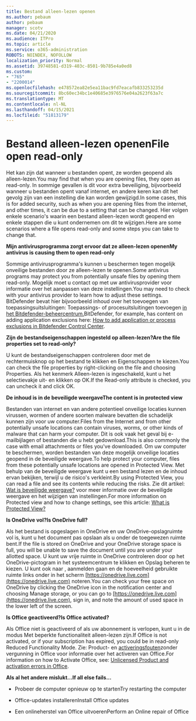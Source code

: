 ```yaml
---
title: Bestand alleen-lezen openen
ms.author: pebaum
author: pebaum
manager: scotv
ms.date: 04/21/2020
ms.audience: ITPro
ms.topic: article
ms.service: o365-administration
ROBOTS: NOINDEX, NOFOLLOW
localization_priority: Normal
ms.assetid: 39748581-d319-403c-8501-9b785e4a0ed8
ms.custom:
- "765"
- "2200014"
ms.openlocfilehash: e478572ea82e5ea11bac9fd7eacafb833253235d
ms.sourcegitcommit: 8bc60ec34bc1e40685e3976576e04a2623f63a7c
ms.translationtype: MT
ms.contentlocale: nl-NL
ms.lasthandoff: 04/15/2021
ms.locfileid: "51813179"
---
```

# <a name="file-open-read-only"></a><span data-ttu-id="ca30b-102">Bestand alleen-lezen openen</span><span class="sxs-lookup"><span data-stu-id="ca30b-102">File open read-only</span></span>

<span data-ttu-id="ca30b-103">Het kan zijn dat wanneer u bestanden opent, ze worden geopend als alleen-lezen.</span><span class="sxs-lookup"><span data-stu-id="ca30b-103">You may find that when you are opening files, they open as read-only.</span></span> <span data-ttu-id="ca30b-104">In sommige gevallen is dit voor extra beveiliging, bijvoorbeeld wanneer u bestanden opent vanaf internet, en andere keren kan dit het gevolg zijn van een instelling die kan worden gewijzigd.</span><span class="sxs-lookup"><span data-stu-id="ca30b-104">In some cases, this is for added security, such as when you are opening files from the internet, and other times, it can be due to a setting that can be changed.</span></span> <span data-ttu-id="ca30b-105">Hier volgen enkele scenario's waarin een bestand alleen-lezen wordt geopend en enkele stappen die u kunt ondernemen om dit te wijzigen.</span><span class="sxs-lookup"><span data-stu-id="ca30b-105">Here are some scenarios where a file opens read-only and some steps you can take to change that.</span></span>
  
 <span data-ttu-id="ca30b-106">**Mijn antivirusprogramma zorgt ervoor dat ze alleen-lezen openen**</span><span class="sxs-lookup"><span data-stu-id="ca30b-106">**My antivirus is causing them to open read-only**</span></span>
  
<span data-ttu-id="ca30b-107">Sommige antivirusprogramma's kunnen u beschermen tegen mogelijk onveilige bestanden door ze alleen-lezen te openen.</span><span class="sxs-lookup"><span data-stu-id="ca30b-107">Some antivirus programs may protect you from potentially unsafe files by opening them read-only.</span></span> <span data-ttu-id="ca30b-108">Mogelijk moet u contact op met uw antivirusprovider voor informatie over het aanpassen van deze instellingen.</span><span class="sxs-lookup"><span data-stu-id="ca30b-108">You may need to check with your antivirus provider to learn how to adjust these settings.</span></span> <span data-ttu-id="ca30b-109">BitDefender bevat hier bijvoorbeeld inhoud over het toevoegen van toepassingsuitsluitingen: Toepassings- of procesuitsluitingen toevoegen [in het Bitdefender-beheercentrum.](https://aka.ms/AA6098i)</span><span class="sxs-lookup"><span data-stu-id="ca30b-109">BitDefender, for example, has content on adding application exclusions here: [How to add application or process exclusions in Bitdefender Control Center](https://aka.ms/AA6098i).</span></span>
  
 <span data-ttu-id="ca30b-110">**Zijn de bestandseigenschappen ingesteld op alleen-lezen?**</span><span class="sxs-lookup"><span data-stu-id="ca30b-110">**Are the file properties set to read-only?**</span></span>
  
<span data-ttu-id="ca30b-111">U kunt de bestandseigenschappen controleren door met de rechtermuisknop op het bestand te klikken en Eigenschappen te kiezen.</span><span class="sxs-lookup"><span data-stu-id="ca30b-111">You can check the file properties by right-clicking on the file and choosing Properties.</span></span> <span data-ttu-id="ca30b-112">Als het kenmerk Alleen-lezen is ingeschakeld, kunt u het selectievakje uit- en klikken op OK.</span><span class="sxs-lookup"><span data-stu-id="ca30b-112">If the Read-only attribute is checked, you can uncheck it and click OK.</span></span>
  
 <span data-ttu-id="ca30b-113">**De inhoud is in de beveiligde weergave**</span><span class="sxs-lookup"><span data-stu-id="ca30b-113">**The content is in protected view**</span></span>
  
<span data-ttu-id="ca30b-114">Bestanden van internet en van andere potentieel onveilige locaties kunnen virussen, wormen of andere soorten malware bevatten die schadelijk kunnen zijn voor uw computer.</span><span class="sxs-lookup"><span data-stu-id="ca30b-114">Files from the Internet and from other potentially unsafe locations can contain viruses, worms, or other kinds of malware that can harm your computer.</span></span> <span data-ttu-id="ca30b-115">Dit is ook vaak het geval bij e-mailbijlagen of bestanden die u hebt gedownload.</span><span class="sxs-lookup"><span data-stu-id="ca30b-115">This is also commonly the case with email attachments or files you've downloaded.</span></span> <span data-ttu-id="ca30b-116">Om uw computer te beschermen, worden bestanden van deze mogelijk onveilige locaties geopend in de beveiligde weergave.</span><span class="sxs-lookup"><span data-stu-id="ca30b-116">To help protect your computer, files from these potentially unsafe locations are opened in Protected View.</span></span> <span data-ttu-id="ca30b-117">Met behulp van de beveiligde weergave kunt u een bestand lezen en de inhoud ervan bekijken, terwijl u de risico's verkleint.</span><span class="sxs-lookup"><span data-stu-id="ca30b-117">By using Protected View, you can read a file and see its contents while reducing the risks.</span></span> <span data-ttu-id="ca30b-118">Zie dit artikel: [Wat is beveiligde weergave?](https://support.office.com/article/d6f09ac7-e6b9-4495-8e43-2bbcdbcb6653) voor meer informatie over de beveiligde weergave en het wijzigen van instellingen.</span><span class="sxs-lookup"><span data-stu-id="ca30b-118">For more information on Protected view and how to change settings, see this article: [What is Protected View?](https://support.office.com/article/d6f09ac7-e6b9-4495-8e43-2bbcdbcb6653)</span></span>
  
 <span data-ttu-id="ca30b-119">**Is OneDrive vol?**</span><span class="sxs-lookup"><span data-stu-id="ca30b-119">**Is OneDrive full?**</span></span>
  
<span data-ttu-id="ca30b-120">Als het bestand is opgeslagen in OneDrive en uw OneDrive-opslagruimte vol is, kunt u het document pas opslaan als u onder de toegewezen ruimte bent.</span><span class="sxs-lookup"><span data-stu-id="ca30b-120">If the file is stored on OneDrive and your OneDrive storage space is full, you will be unable to save the document until you are under your allotted space.</span></span> <span data-ttu-id="ca30b-121">U kunt uw vrije ruimte in OneDrive controleren door op het OneDrive-pictogram in het systeemcentrum te klikken en Opslag beheren te kiezen. U kunt ook naar , aanmelden gaan en de hoeveelheid gebruikte ruimte links onder in het scherm [https://onedrive.live.com](https://onedrive.live.com) noteren.</span><span class="sxs-lookup"><span data-stu-id="ca30b-121">You can check your free space on OneDrive by clicking the OneDrive icon in the notification center and choosing Manage storage, or you can go to [https://onedrive.live.com](https://onedrive.live.com), sign in, and note the amount of used space in the lower left of the screen.</span></span>
  
 <span data-ttu-id="ca30b-122">**Is Office geactiveerd?**</span><span class="sxs-lookup"><span data-stu-id="ca30b-122">**Is Office activated?**</span></span>
  
<span data-ttu-id="ca30b-123">Als Office niet is geactiveerd of als uw abonnement is verlopen, kunt u in de modus Met beperkte functionaliteit alleen-lezen zijn.</span><span class="sxs-lookup"><span data-stu-id="ca30b-123">If Office is not activated, or if your subscription has expired, you could be in read-only Reduced Functionality Mode.</span></span> <span data-ttu-id="ca30b-124">Zie: Product- en [activeringsfouten](https://support.office.com/article/0d23d3c0-c19c-4b2f-9845-5344fedc4380)zonder vergunning in Office voor informatie over het activeren van Office.</span><span class="sxs-lookup"><span data-stu-id="ca30b-124">For information on how to Activate Office, see: [Unlicensed Product and activation errors in Office](https://support.office.com/article/0d23d3c0-c19c-4b2f-9845-5344fedc4380).</span></span>
  
 <span data-ttu-id="ca30b-125">**Als al het andere mislukt...**</span><span class="sxs-lookup"><span data-stu-id="ca30b-125">**If all else fails...**</span></span>
  
- <span data-ttu-id="ca30b-126">Probeer de computer opnieuw op te starten</span><span class="sxs-lookup"><span data-stu-id="ca30b-126">Try restarting the computer</span></span>
    
- <span data-ttu-id="ca30b-127">Office-updates installeren</span><span class="sxs-lookup"><span data-stu-id="ca30b-127">Install Office updates</span></span>
    
- <span data-ttu-id="ca30b-128">Een onlineherstel van Office uitvoeren</span><span class="sxs-lookup"><span data-stu-id="ca30b-128">Perform an Online repair of Office</span></span>
    


